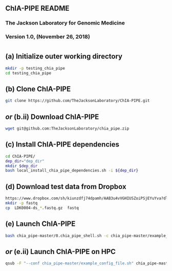 ## ChIA-PIPE  README
### The Jackson Laboratory for Genomic Medicine
### Version 1.0, (November 26, 2018) 
#

## (a) Initialize outer working directory
```bash
mkdir -p testing_chia_pipe
cd testing_chia_pipe
```

## (b) Clone ChIA-PIPE
```bash
git clone https://github.com/TheJacksonLaboratory/ChIA-PIPE.git
```

## *or* (b.ii) Download ChIA-PIPE
```bash
wget git@github.com:TheJacksonLaboratory/chia_pipe.zip
```

## (c) Install ChIA-PIPE dependencies
```bash
cd ChIA-PIPE/
dep_dir="dep_dir"
mkdir $dep_dir
bash local_install_chia_pipe_dependencies.sh -i ${dep_dir}
```

## (d) Download test data from Dropbox
```bash
https://www.dropbox.com/sh/kiunzdfj74dpamh/AAB3u4vVGHIUSZoiPSjEYuYva?dl=0
mkdir -p fastq
cp  LDK0004-ds_*.fastq.gz  fastq
```

## (e) Launch ChIA-PIPE
```bash
bash chia_pipe-master/0.chia_pipe_shell.sh -c chia_pipe-master/example_config_file.sh
```

## *or* (e.ii) Launch ChIA-PIPE on HPC
```bash
qsub -F "--conf chia_pipe-master/example_config_file.sh" chia_pipe-master/0.chia_pipe_hpc.pbs
```
